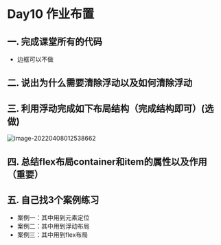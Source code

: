 # Day10 作业布置

## 一. 完成课堂所有的代码

* 边框可以不做





## 二. 说出为什么需要清除浮动以及如何清除浮动





## 三. 利用浮动完成如下布局结构（完成结构即可）(选做)

![image-20220408012538662](https://tva1.sinaimg.cn/large/e6c9d24egy1h11o5003wxj20xf0djgpi.jpg)





## 四. 总结flex布局container和item的属性以及作用（重要）





## 五. 自己找3个案例练习

* 案例一：其中用到元素定位
* 案例二：其中用到浮动布局
* 案例三：其中用到flex布局



















